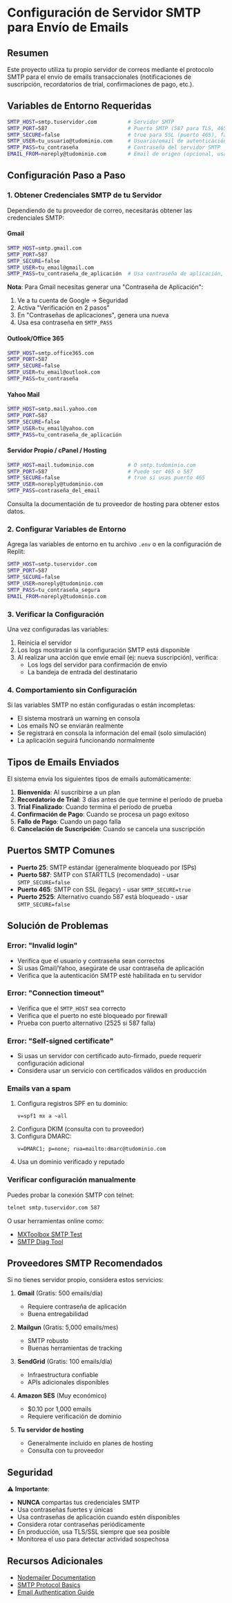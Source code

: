 # Configuración de Servidor SMTP para Envío de Emails

## Resumen

Este proyecto utiliza tu propio servidor de correos mediante el protocolo SMTP para el envío de emails transaccionales (notificaciones de suscripción, recordatorios de trial, confirmaciones de pago, etc.).

## Variables de Entorno Requeridas

```bash
SMTP_HOST=smtp.tuservidor.com          # Servidor SMTP
SMTP_PORT=587                          # Puerto SMTP (587 para TLS, 465 para SSL)
SMTP_SECURE=false                      # true para SSL (puerto 465), false para TLS/STARTTLS (puerto 587)
SMTP_USER=tu_usuario@tudominio.com     # Usuario/email de autenticación
SMTP_PASS=tu_contraseña                # Contraseña del servidor SMTP
EMAIL_FROM=noreply@tudominio.com       # Email de origen (opcional, usa SMTP_USER por defecto)
```

## Configuración Paso a Paso

### 1. Obtener Credenciales SMTP de tu Servidor

Dependiendo de tu proveedor de correo, necesitarás obtener las credenciales SMTP:

#### Gmail
```bash
SMTP_HOST=smtp.gmail.com
SMTP_PORT=587
SMTP_SECURE=false
SMTP_USER=tu_email@gmail.com
SMTP_PASS=tu_contraseña_de_aplicación  # Usa contraseña de aplicación, no la contraseña normal
```

**Nota**: Para Gmail necesitas generar una "Contraseña de Aplicación":
1. Ve a tu cuenta de Google → Seguridad
2. Activa "Verificación en 2 pasos"
3. En "Contraseñas de aplicaciones", genera una nueva
4. Usa esa contraseña en `SMTP_PASS`

#### Outlook/Office 365
```bash
SMTP_HOST=smtp.office365.com
SMTP_PORT=587
SMTP_SECURE=false
SMTP_USER=tu_email@outlook.com
SMTP_PASS=tu_contraseña
```

#### Yahoo Mail
```bash
SMTP_HOST=smtp.mail.yahoo.com
SMTP_PORT=587
SMTP_SECURE=false
SMTP_USER=tu_email@yahoo.com
SMTP_PASS=tu_contraseña_de_aplicación
```

#### Servidor Propio / cPanel / Hosting
```bash
SMTP_HOST=mail.tudominio.com           # O smtp.tudominio.com
SMTP_PORT=587                          # Puede ser 465 o 587
SMTP_SECURE=false                      # true si usas puerto 465
SMTP_USER=noreply@tudominio.com
SMTP_PASS=contraseña_del_email
```

Consulta la documentación de tu proveedor de hosting para obtener estos datos.

### 2. Configurar Variables de Entorno

Agrega las variables de entorno en tu archivo `.env` o en la configuración de Replit:

```bash
SMTP_HOST=smtp.tuservidor.com
SMTP_PORT=587
SMTP_SECURE=false
SMTP_USER=noreply@tudominio.com
SMTP_PASS=tu_contraseña_segura
EMAIL_FROM=noreply@tudominio.com
```

### 3. Verificar la Configuración

Una vez configuradas las variables:

1. Reinicia el servidor
2. Los logs mostrarán si la configuración SMTP está disponible
3. Al realizar una acción que envíe email (ej: nueva suscripción), verifica:
   - Los logs del servidor para confirmación de envío
   - La bandeja de entrada del destinatario

### 4. Comportamiento sin Configuración

Si las variables SMTP no están configuradas o están incompletas:

- El sistema mostrará un warning en consola
- Los emails NO se enviarán realmente
- Se registrará en consola la información del email (solo simulación)
- La aplicación seguirá funcionando normalmente

## Tipos de Emails Enviados

El sistema envía los siguientes tipos de emails automáticamente:

1. **Bienvenida**: Al suscribirse a un plan
2. **Recordatorio de Trial**: 3 días antes de que termine el período de prueba
3. **Trial Finalizado**: Cuando termina el período de prueba
4. **Confirmación de Pago**: Cuando se procesa un pago exitoso
5. **Fallo de Pago**: Cuando un pago falla
6. **Cancelación de Suscripción**: Cuando se cancela una suscripción

## Puertos SMTP Comunes

- **Puerto 25**: SMTP estándar (generalmente bloqueado por ISPs)
- **Puerto 587**: SMTP con STARTTLS (recomendado) - usar `SMTP_SECURE=false`
- **Puerto 465**: SMTP con SSL (legacy) - usar `SMTP_SECURE=true`
- **Puerto 2525**: Alternativo cuando 587 está bloqueado - usar `SMTP_SECURE=false`

## Solución de Problemas

### Error: "Invalid login"
- Verifica que el usuario y contraseña sean correctos
- Si usas Gmail/Yahoo, asegúrate de usar contraseña de aplicación
- Verifica que la autenticación SMTP esté habilitada en tu servidor

### Error: "Connection timeout"
- Verifica que el `SMTP_HOST` sea correcto
- Verifica que el puerto no esté bloqueado por firewall
- Prueba con puerto alternativo (2525 si 587 falla)

### Error: "Self-signed certificate"
- Si usas un servidor con certificado auto-firmado, puede requerir configuración adicional
- Considera usar un servicio con certificados válidos en producción

### Emails van a spam
1. Configura registros SPF en tu dominio:
   ```
   v=spf1 mx a ~all
   ```
2. Configura DKIM (consulta con tu proveedor)
3. Configura DMARC:
   ```
   v=DMARC1; p=none; rua=mailto:dmarc@tudominio.com
   ```
4. Usa un dominio verificado y reputado

### Verificar configuración manualmente

Puedes probar la conexión SMTP con telnet:

```bash
telnet smtp.tuservidor.com 587
```

O usar herramientas online como:
- [MXToolbox SMTP Test](https://mxtoolbox.com/diagnostic.aspx)
- [SMTP Diag Tool](https://www.smtpdiag.com/)

## Proveedores SMTP Recomendados

Si no tienes servidor propio, considera estos servicios:

1. **Gmail** (Gratis: 500 emails/día)
   - Requiere contraseña de aplicación
   - Buena entregabilidad

2. **Mailgun** (Gratis: 5,000 emails/mes)
   - SMTP robusto
   - Buenas herramientas de tracking

3. **SendGrid** (Gratis: 100 emails/día)
   - Infraestructura confiable
   - APIs adicionales disponibles

4. **Amazon SES** (Muy económico)
   - $0.10 por 1,000 emails
   - Requiere verificación de dominio

5. **Tu servidor de hosting**
   - Generalmente incluido en planes de hosting
   - Consulta con tu proveedor

## Seguridad

⚠️ **Importante**: 

- **NUNCA** compartas tus credenciales SMTP
- Usa contraseñas fuertes y únicas
- Usa contraseñas de aplicación cuando estén disponibles
- Considera rotar contraseñas periódicamente
- En producción, usa TLS/SSL siempre que sea posible
- Monitorea el uso para detectar actividad sospechosa

## Recursos Adicionales

- [Nodemailer Documentation](https://nodemailer.com/)
- [SMTP Protocol Basics](https://www.cloudflare.com/learning/email-security/what-is-smtp/)
- [Email Authentication Guide](https://www.dmarcanalyzer.com/how-to-create-an-spf-record-for-your-domain/)
